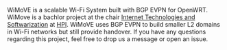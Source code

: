 WiMoVE is a scalable Wi-Fi System built with BGP EVPN for OpenWRT. WiMove is a bachlor project at the chair [Internet Technologies and Softwarization](https://hpi.de/forschung/fachgebiete/internet-technologien-und-softwarization.html) at [HPI](https://hpi.de/). WiMoVE uses BGP EVPN to build smaller L2 domains in Wi-Fi networks but still provide handover. If you have any questions regarding this project, feel free to drop us a message or open an issue.
